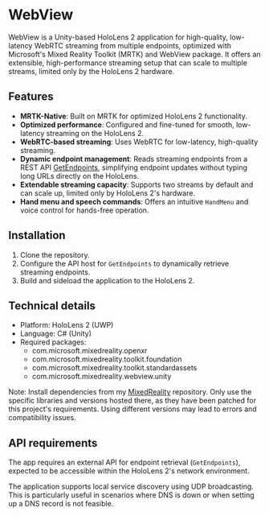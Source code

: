 # WebView

WebView is a Unity-based HoloLens 2 application for high-quality, low-latency WebRTC streaming from multiple endpoints, optimized with Microsoft's Mixed Reality Toolkit (MRTK) and WebView package. It offers an extensible, high-performance streaming setup that can scale to multiple streams, limited only by the HoloLens 2 hardware.

## Features

- **MRTK-Native**: Built on MRTK for optimized HoloLens 2 functionality.
- **Optimized performance**: Configured and fine-tuned for smooth, low-latency streaming on the HoloLens 2.
- **WebRTC-based streaming**: Uses WebRTC for low-latency, high-quality streaming.
- **Dynamic endpoint management**: Reads streaming endpoints from a REST API [GetEndpoints](https://github.com/se23m504/GetEndpoints), simplifying endpoint updates without typing long URLs directly on the HoloLens.
- **Extendable streaming capacity**: Supports two streams by default and can scale up, limited only by HoloLens 2's hardware.
- **Hand menu and speech commands**: Offers an intuitive `HandMenu` and voice control for hands-free operation.

## Installation

1. Clone the repository.
2. Configure the API host for `GetEndpoints` to dynamically retrieve streaming endpoints.
3. Build and sideload the application to the HoloLens 2.

## Technical details

- Platform: HoloLens 2 (UWP)
- Language: C# (Unity)
- Required packages:
    - com.microsoft.mixedreality.openxr
    - com.microsoft.mixedreality.toolkit.foundation
    - com.microsoft.mixedreality.toolkit.standardassets
    - com.microsoft.mixedreality.webview.unity

Note: Install dependencies from my [MixedReality](https://github.com/se23m504/mixedreality) repository. Only use the specific libraries and versions hosted there, as they have been patched for this project's requirements. Using different versions may lead to errors and compatibility issues.

## API requirements

The app requires an external API for endpoint retrieval (`GetEndpoints`), expected to be accessible within the HoloLens 2's network environment.

The application supports local service discovery using UDP broadcasting. This is particularly useful in scenarios where DNS is down or when setting up a DNS record is not feasible. 

